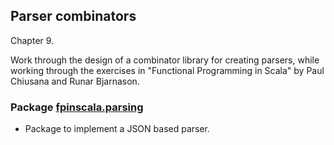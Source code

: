 ## Parser combinators

Chapter 9.

Work through the design of a combinator library for creating parsers,
while working through the exercises in
"Functional Programming in Scala" by Paul Chiusana and Runar Bjarnason.

### Package [fpinscala.parsing](parsing.scala)
* Package to implement a JSON based parser.

